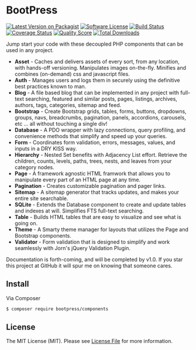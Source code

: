 # BootPress

[![Latest Version on Packagist][ico-version]][link-packagist]
[![Software License][ico-license]](LICENSE.md)
[![Build Status][ico-travis]][link-travis]
[![Coverage Status][ico-scrutinizer]][link-scrutinizer]
[![Quality Score][ico-code-quality]][link-code-quality]
[![Total Downloads][ico-downloads]][link-downloads]

Jump start your code with these decoupled PHP components that can be used in any project.

- **Asset** - Caches and delivers assets of every sort, from any location, with hands-off versioning.  Manipulates images on-the-fly.  Minifies and combines (on-demand) css and javascript files.
- **Auth** - Manages users and logs them in securely using the definitive best practices known to man.
- **Blog** - A file based blog that can be implemented in any project with full-text searching, featured and similar posts, pages, listings, archives, authors, tags, categories, sitemap and feed.
- **Bootstrap** - Create Bootstrap grids, tables, forms, buttons, dropdowns, groups, navs, breadcrumbs, pagination, panels, accordions, carousels, etc ... all without touching a single div!
- **Database** - A PDO wrapper with lazy connections, query profiling, and convenience methods that simplify and speed up your queries.
- **Form** - Coordinates form validation, errors, messages, values, and inputs in a DRY KISS way.
- **Hierarchy** - Nested Set benefits with Adjacency List effort.  Retrieve the children, counts, levels, paths, trees, nests, and leaves from your category nodes.
- **Page** - A framework agnostic HTML framwork that allows you to manipulate every part of an HTML page at any time.
- **Pagination** - Creates customizable pagination and pager links.
- **Sitemap** - A sitemap generator that tracks updates, and makes your entire site searchable.
- **SQLite** - Extends the Database component to create and update tables and indexes at will.  Simplifies FTS full-text searching.
- **Table** - Builds HTML tables that are easy to visualize and see what is going on.
- **Theme** - A Smarty theme manager for layouts that utilizes the Page and Bootstrap components.
- **Validator** - Form validation that is designed to simplify and work seamlessly with Jorn's jQuery Validation Plugin.

Documentation is forth-coming, and will be completed by v1.0.  If you star this project at GitHub it will spur me on knowing that someone cares.


## Install

Via Composer

``` bash
$ composer require bootpress/components
```

## License

The MIT License (MIT). Please see [License File](LICENSE.md) for more information.

[ico-version]: https://img.shields.io/packagist/v/bootpress/components.svg?style=flat-square
[ico-license]: https://img.shields.io/badge/license-MIT-brightgreen.svg?style=flat-square
[ico-travis]: https://img.shields.io/travis/bootpress/components/master.svg?style=flat-square
[ico-scrutinizer]: https://img.shields.io/scrutinizer/coverage/g/bootpress/components.svg?style=flat-square
[ico-code-quality]: https://img.shields.io/scrutinizer/g/bootpress/components.svg?style=flat-square
[ico-downloads]: https://img.shields.io/packagist/dt/bootpress/components.svg?style=flat-square

[link-packagist]: https://packagist.org/packages/bootpress/components
[link-travis]: https://travis-ci.org/bootpress/components
[link-scrutinizer]: https://scrutinizer-ci.com/g/bootpress/components/code-structure
[link-code-quality]: https://scrutinizer-ci.com/g/bootpress/components
[link-downloads]: https://packagist.org/packages/bootpress/components
